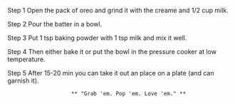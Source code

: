 Step 1
Open the pack of oreo and grind it with the creame and 1/2 cup milk.

Step 2
Pour the batter in a bowl.

Step 3
Put 1 tsp baking powder with 1 tsp milk and mix it well.

Step 4
Then either bake it or put the bowl in the pressure cooker at low temperature.

Step 5
After 15-20 min you can take it out an place on a plate (and can garnish it). 

                        
                        
                        ** "Grab 'em. Pop 'em. Love 'em." **